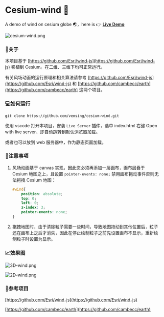 # Cesium-wind 🚀
A demo of wind on cesium globe 🌏，here is 👉 [**Live Demo**](https://vensing.github.io/cesium-wind)

![cesium-wind.png](https://raw.githubusercontent.com/vensing/cesium-wind/master/data/cesium-wind.png)


### 📑关于

本项目基于 [https://github.com/Esri/wind-js](https://github.com/Esri/wind-js) 移植到 Cesium。在二维、三维下均可正常运行。

有关风场动画的运行原理和相关算法请参考 [https://github.com/Esri/wind-js](https://github.com/Esri/wind-js) 和 [https://github.com/cambecc/earth](https://github.com/cambecc/earth) 这两个项目。

### 💻如何运行

```
git clone https://github.com/vensing/cesium-wind.git
```

使用 vscode 打开本项目，安装 `Live Server` 插件，选中 index.html 右键 Open with live server，即自动跳转到默认浏览器加载。

或者也可以放到 web 服务器中，作为静态页面加载。

### 🚥注意事项

1. 风场动画基于 canvas 实现，因此您必须再添加一层画布，画布层叠于 Cesium 地图之上，且设置  `pointer-events: none;` 禁用画布拖动事件否则无法拖拽 Cesium 地图：
    ```css
    #wind{
        position: absolute;
        top: 0;
        left: 0;
        z-index: 3;
        pointer-events: none;
    } 
    ```
2. 拖拽地图时，由于清除粒子需要一些时间，导致地图拖动到其他位置后，粒子还在画布上之后才消失，因此在停止绘制粒子之前先设置画布不显示，重新绘制粒子时设置为显示。

### 📈效果图

![3D-wind.png](https://raw.githubusercontent.com/vensing/cesium-wind/master/data/3D-wind.png)

![2D-wind.png](https://raw.githubusercontent.com/vensing/cesium-wind/master/data/2D-wind.png)

### 📁参考项目

[https://github.com/Esri/wind-js](https://github.com/Esri/wind-js) 

[https://github.com/cambecc/earth](https://github.com/cambecc/earth) 

